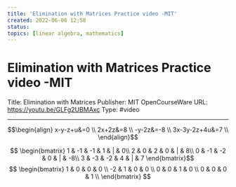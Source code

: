 ```yaml
---
title: 'Elimination with Matrices Practice video -MIT'
created: 2022-06-06 12;58
status:
topics: [linear algebra, mathematics]
---
```

# Elimination with Matrices Practice video -MIT
Title: Elimination with Matrices
Publisher: MIT OpenCourseWare
URL:  https://youtu.be/GLFg2UBMAxc
Type: #video

---

$$\begin{align}
	x-y-z+u&=0 \\
	2x+2z&=8 \\
	-y-2z&=-8 \\
	3x-3y-2z+4u&=7 \\
	\end{align}$$
	
$$ \begin{bmatrix}
	1 & -1 & -1 & 1 & | & 0\\
	2 & 0 & 2 & 0 & | & 8\\
	0 & -1 & -2 & 0 & | & -8\\
	3 & -3 & -2 & 4 & | & 7
\end{bmatrix}$$
$$
\begin{bmatrix}
	1 & 0 & 0 & 0 \\
	-2 & 1 & 0 & 0 \\
	0 & 0 & 1 & 0 \\
	0 & 0 & 0 & 1 \\
\end{bmatrix}
$$

